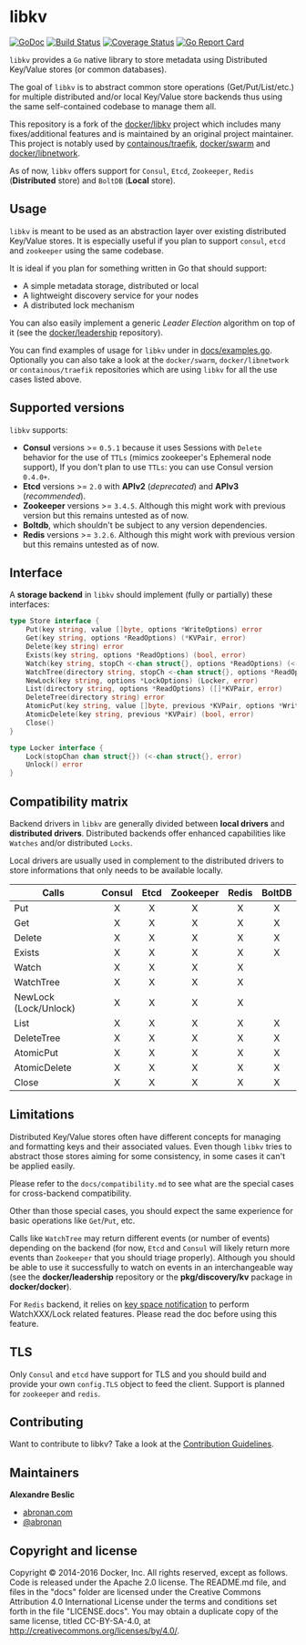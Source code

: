 # libkv

[![GoDoc](https://godoc.org/github.com/docker/libkv?status.png)](https://godoc.org/github.com/abronan/libkv)
[![Build Status](https://travis-ci.org/docker/libkv.svg?branch=master)](https://travis-ci.org/abronan/libkv)
[![Coverage Status](https://coveralls.io/repos/docker/libkv/badge.svg)](https://coveralls.io/r/abronan/libkv)
[![Go Report Card](https://goreportcard.com/badge/github.com/abronan/libkv)](https://goreportcard.com/report/github.com/abronan/libkv)

`libkv` provides a `Go` native library to store metadata using Distributed Key/Value stores (or common databases).

The goal of `libkv` is to abstract common store operations (Get/Put/List/etc.) for multiple distributed and/or local Key/Value store backends thus using the same self-contained codebase to manage them all.

This repository is a fork of the [docker/libkv](https://github.com/docker/libkv) project which includes many fixes/additional features and is maintained by an original project maintainer. This project is notably used by [containous/traefik](https://github.com/containous/traefik), [docker/swarm](https://github.com/docker/swarm) and [docker/libnetwork](https://github.com/docker/libnetwork).

As of now, `libkv` offers support for `Consul`, `Etcd`, `Zookeeper`, `Redis` (**Distributed** store) and `BoltDB` (**Local** store).

## Usage

`libkv` is meant to be used as an abstraction layer over existing distributed Key/Value stores. It is especially useful if you plan to support `consul`, `etcd` and `zookeeper` using the same codebase.

It is ideal if you plan for something written in Go that should support:

- A simple metadata storage, distributed or local
- A lightweight discovery service for your nodes
- A distributed lock mechanism

You can also easily implement a generic *Leader Election* algorithm on top of it (see the [docker/leadership](https://github.com/docker/leadership) repository).

You can find examples of usage for `libkv` under in [docs/examples.go](https://github.com/abronan/libkv/blob/master/docs/examples.md). Optionally you can also take a look at the `docker/swarm`, `docker/libnetwork` or `containous/traefik` repositories which are using `libkv` for all the use cases listed above.

## Supported versions

`libkv` supports:
- **Consul** versions >= `0.5.1` because it uses Sessions with `Delete` behavior for the use of `TTLs` (mimics zookeeper's Ephemeral node support), If you don't plan to use `TTLs`: you can use Consul version `0.4.0+`.
- **Etcd** versions >= `2.0` with **APIv2** (*deprecated*) and **APIv3** (*recommended*).
- **Zookeeper** versions >= `3.4.5`. Although this might work with previous version but this remains untested as of now.
- **Boltdb**, which shouldn't be subject to any version dependencies.
- **Redis** versions >= `3.2.6`. Although this might work with previous version but this remains untested as of now.

## Interface

A **storage backend** in `libkv` should implement (fully or partially) these interfaces:

```go
type Store interface {
	Put(key string, value []byte, options *WriteOptions) error
	Get(key string, options *ReadOptions) (*KVPair, error)
	Delete(key string) error
	Exists(key string, options *ReadOptions) (bool, error)
	Watch(key string, stopCh <-chan struct{}, options *ReadOptions) (<-chan *KVPair, error)
	WatchTree(directory string, stopCh <-chan struct{}, options *ReadOptions) (<-chan []*KVPair, error)
	NewLock(key string, options *LockOptions) (Locker, error)
	List(directory string, options *ReadOptions) ([]*KVPair, error)
	DeleteTree(directory string) error
	AtomicPut(key string, value []byte, previous *KVPair, options *WriteOptions) (bool, *KVPair, error)
	AtomicDelete(key string, previous *KVPair) (bool, error)
	Close()
}

type Locker interface {
	Lock(stopChan chan struct{}) (<-chan struct{}, error)
	Unlock() error
}
```

## Compatibility matrix

Backend drivers in `libkv` are generally divided between **local drivers** and **distributed drivers**. Distributed backends offer enhanced capabilities like `Watches` and/or distributed `Locks`.

Local drivers are usually used in complement to the distributed drivers to store informations that only needs to be available locally.

| Calls                 |   Consul   |  Etcd  |  Zookeeper  |    Redis   |  BoltDB  |
|-----------------------|:----------:|:------:|:-----------:|:----------:|:--------:|
| Put                   |     X      |   X    |      X      |      X     |    X     |
| Get                   |     X      |   X    |      X      |      X     |    X     |
| Delete                |     X      |   X    |      X      |      X     |    X     |
| Exists                |     X      |   X    |      X      |      X     |    X     |
| Watch                 |     X      |   X    |      X      |      X     |          |
| WatchTree             |     X      |   X    |      X      |      X     |          |
| NewLock (Lock/Unlock) |     X      |   X    |      X      |      X     |          |
| List                  |     X      |   X    |      X      |      X     |    X     |
| DeleteTree            |     X      |   X    |      X      |      X     |    X     |
| AtomicPut             |     X      |   X    |      X      |      X     |    X     |
| AtomicDelete          |     X      |   X    |      X      |      X     |    X     |
| Close                 |     X      |   X    |      X      |      X     |    X     |

## Limitations

Distributed Key/Value stores often have different concepts for managing and formatting keys and their associated values. Even though `libkv` tries to abstract those stores aiming for some consistency, in some cases it can't be applied easily.

Please refer to the `docs/compatibility.md` to see what are the special cases for cross-backend compatibility.

Other than those special cases, you should expect the same experience for basic operations like `Get`/`Put`, etc.

Calls like `WatchTree` may return different events (or number of events) depending on the backend (for now, `Etcd` and `Consul` will likely return more events than `Zookeeper` that you should triage properly). Although you should be able to use it successfully to watch on events in an interchangeable way (see the **docker/leadership** repository or the **pkg/discovery/kv** package in **docker/docker**).

For `Redis` backend, it relies on [key space notification](https://redis.io/topics/notifications) to perform WatchXXX/Lock related features. Please read the doc before using this feature.

## TLS

Only `Consul` and `etcd` have support for TLS and you should build and provide your own `config.TLS` object to feed the client. Support is planned for `zookeeper` and `redis`.

## Contributing

Want to contribute to libkv? Take a look at the [Contribution Guidelines](https://github.com/abronan/libkv/blob/master/CONTRIBUTING.md).

## Maintainers

**Alexandre Beslic**

- [abronan.com](https://abronan.com)
- [@abronan](https://twitter.com/abronan)

## Copyright and license

Copyright © 2014-2016 Docker, Inc. All rights reserved, except as follows. Code is released under the Apache 2.0 license. The README.md file, and files in the "docs" folder are licensed under the Creative Commons Attribution 4.0 International License under the terms and conditions set forth in the file "LICENSE.docs". You may obtain a duplicate copy of the same license, titled CC-BY-SA-4.0, at http://creativecommons.org/licenses/by/4.0/.
